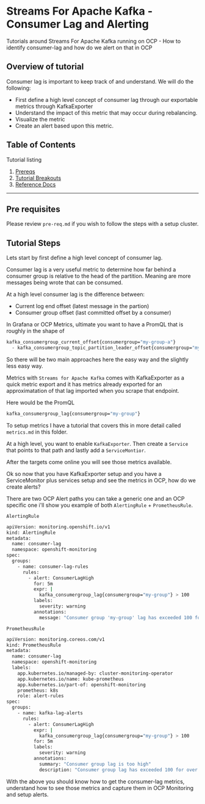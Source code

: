 # Streams For Apache Kafka - Consumer Lag and Alerting 

Tutorials around Streams For Apache Kafka running on OCP - How to identify consumer-lag and how do we alert on that in OCP

## Overview of tutorial

Consumer lag is important to keep track of and understand.  We will do the following:

- First define a high level concept of consumer lag through our exportable metrics through KafkaExporter
- Understand the impact of this metric that may occur during rebalancing.
- Visualize the metric
- Create an alert based upon this metric.

## Table of Contents

Tutorial listing

1. [Prereqs](#pre-requisites)
2. [Tutorial Breakouts](#tutorial-steps)
3. [Reference Docs](#reference-documents)

---

## Pre requisites

Please review `pre-req.md` if you wish to follow the steps with a setup cluster.

## Tutorial Steps

Lets start by first define a high level concept of consumer lag.

Consumer lag is a very useful metric to determine how far behind a consumer group is relative to the head of the partition.  Meaning are more messages being wrote that can be consumed.

At a high level consumer lag is the difference between:

- Current log end offset (latest message in the partion)
- Consumer group offset (last committed offset by a consumer)

In Grafana or OCP Metrics, ultimate you want to have a PromQL that is roughly in the shape of

```bash
kafka_consumergroup_current_offset{consumergroup="my-group-a"} 
  - kafka_consumergroup_topic_partition_leader_offset{consumergroup="my-group-a"}
```

So there will be two main approaches here the easy way and the slightly less easy way.

Metrics with `Streams for Apache Kafka` comes with KafkaExporter as a quick metric export and it has metrics already exported for an approximatation of that lag imported when you scrape that endpoint.

Here would be the PromQL

```bash
kafka_consumergroup_lag{consumergroup="my-group"}
```

To setup metrics I have a tutorial that covers this in more detail called `metrics.md` in this folder.

At a high level, you want to enable `KafkaExporter`.  Then create a `Service` that points to that path and lastly add a `ServiceMontior`.

After the targets come online you will see those metrics available. 

Ok so now that you have KafkaExporter setup and you have a ServiceMonitor plus services setup and see the metrics in OCP, how do we create alerts?

There are two OCP Alert paths you can take a generic one and an OCP specific one i'll show you example of both `AlertingRule` + `PrometheusRule`.

`AlertingRule`

```bash
apiVersion: monitoring.openshift.io/v1
kind: AlertingRule
metadata:
  name: consumer-lag
  namespace: openshift-monitoring
spec:
  groups:
    - name: consumer-lag-rules
      rules:
        - alert: ConsumerLagHigh
          for: 5m
          expr: |
            kafka_consumergroup_lag{consumergroup="my-group"} > 100
          labels:
            severity: warning
          annotations:
            message: "Consumer group 'my-group' lag has exceeded 100 for over 5 minutes."
```

`PrometheusRule`

```bash
apiVersion: monitoring.coreos.com/v1
kind: PrometheusRule
metadata:
  name: consumer-lag
  namespace: openshift-monitoring
  labels:
    app.kubernetes.io/managed-by: cluster-monitoring-operator
    app.kubernetes.io/name: kube-prometheus
    app.kubernetes.io/part-of: openshift-monitoring
    prometheus: k8s
    role: alert-rules
spec:
  groups:
    - name: kafka-lag-alerts
      rules:
        - alert: ConsumerLagHigh
          expr: |
            kafka_consumergroup_lag{consumergroup="my-group"} > 100
          for: 5m
          labels:
            severity: warning
          annotations:
            summary: "Consumer group lag is too high"
            description: "Consumer group lag has exceeded 100 for over 5 minutes."

```

With the above you should know how to get the consumer-lag metrics, understand how to see those metrics and capture them in OCP Monitoring and setup alerts.